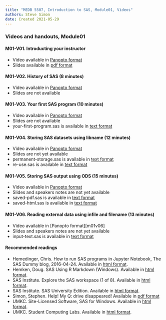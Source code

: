 ```yaml
---
title: "MEDB 5507, Introduction to SAS, Module01, Videos"
authors: Steve Simon
date: Created 2021-05-29
---
```


### Videos and handouts, Module01

#### M01-V01. Introducting your instructor

+ Video available in [Panopto format][m01v01]
+ Slides available in [pdf format][git1]

#### M01-V02. History of SAS (8 minutes)

+ Video available in [Panopto format][m01v02]
+ Slides are not available

#### M01-V03. Your first SAS program (10 minutes)

+ Video available in [Panopto format][m01V03]
+ Slides are not available
+ your-first-program.sas is available in [text format][git2]

#### M01-V04. Storing SAS datasets using libname (12 minutes)

+ Video available in [Panopto format][m01v04]
+ Slides are not yet available
+ permanent-storage.sas is available in [text format][git3]
+ re-use.sas is available in [text format][git4]

#### M01-V05. Storing SAS output using ODS (15 minutes)

+ Video available in [Panopto format][m01v05]
+ Slides and speakers notes are not yet available
+ saved-pdf.sas is available in [text format][git5]
+ saved-html.sas is available in [text format][git6]

#### M01-V06. Reading external data using infile and filename (13 minutes)

+ Video available in [Panopto format][m01v06]
+ Slides and speakers notes are not yet available
+ input-text.sas is available in [text format][git7]

#### Recommended readings

+ Hemedinger, Chris. How to run SAS programs in Jupyter Notebook, The SAS Dummy blog, 2016-04-24. Available in [html format][hem1].
+ Hemken, Doug. SAS Using R Markdown (Windows). Available in [html format][hem2].
+ SAS Institute. Explore the SAS workspace (1 of 8). Available in [html format][sas1].
+ SAS Institute. SAS University Edition. Available in [html format][sas2].
+ Simon, Stephen. Help! My Q: drive disappeared! Available in [pdf format][sim1]
+ UMKC. Site-Licensed Software, SAS for Windows. Available in [html format][umk1].
+ UMKC. Student Computing Labs. Available in [html format][umk2].

[hem1]: https://blogs.sas.com/content/sasdummy/2016/04/24/how-to-run-sas-programs-in-jupyter-notebook/
[hem2]: https://www.ssc.wisc.edu/~hemken/SASworkshops/Markdown/SASmarkdown.html
[sas1]: http://support.sas.com/training/sas94/m3_1.htm
[sas2]: https://www.sas.com/en_us/software/university-edition.html
[sim1]: https://github.com/pmean/introduction-to-SAS/blob/master/basics1/results/lost-drive.pdf
[umk1]: https://www.umkc.edu/is/support/services/software/siteLicensed/SAS/Index.asp
[umk2]: https://blogs.sas.com/content/sasdummy/2016/04/24/how-to-run-sas-programs-in-jupyter-notebook/

[git1]: https://github.com/classes-medb/5507/blob/master/module01/results/slides-with-speaker-notes-01-01.pdf
[git2]: https://github.com/pmean/introduction-to-SAS/blob/master/basics1/src/your-first-program.sas
[git3]: https://github.com/pmean/introduction-to-SAS/tree/master/basics1/src/saved-pdf.sas
[git4]: https://github.com/pmean/introduction-to-SAS/blob/master/basics1/src/saved-html.sas
[git5]: https://github.com/pmean/introduction-to-SAS/tree/master/basics1/src/saved-pdf.sas
[git6]: https://github.com/pmean/introduction-to-SAS/blob/master/basics1/src/saved-html.sas
[git7]: https://github.com/pmean/introduction-to-SAS/tree/master/basics1/src/input-text.sas

[m01v01]: https://umkc.hosted.panopto.com/Panopto/Pages/Viewer.aspx?id=700eeac6-121e-46d6-a080-ad4500e4c370
[m01v02]: https://umkc.hosted.panopto.com/Panopto/Pages/Viewer.aspx?id=a1030297-ab65-4916-a913-ad4500e5d72a
[m01v03]: https://umkc.hosted.panopto.com/Panopto/Pages/Viewer.aspx?id=c9b57b4f-3c10-4452-846e-ad4500e79d1c
[m01v04]: https://umkc.hosted.panopto.com/Panopto/Pages/Viewer.aspx?id=581a095f-76d2-4cc4-9915-ad4500e9258b
[m01V05]: 
[m01V06]: 

